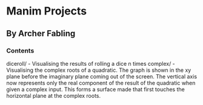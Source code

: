 # Manim Projects
## By Archer Fabling

### Contents

diceroll/ - Visualising the results of rolling a dice n times
complex/ - Visualising the complex roots of a quadratic. The graph is shown in the xy plane before the imaginary plane coming out of the screen. The vertical axis now represents only the real component of the result of the quadratic when given a complex input. This forms a surface made that first touches the horizontal plane at the complex roots.

